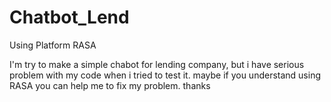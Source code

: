 # Chatbot_Lend

Using Platform RASA

I'm try to make a simple chabot for lending company, but i have serious problem with my code when i tried to test it. 
maybe if you understand using RASA you can help me to fix my problem. thanks


